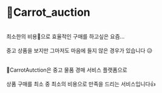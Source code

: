 # 🥕Carrot_auction

<br>최소한의 비용💸으로 효율적인 구매를 하고싶은 요즘...</br>
<br>중고 상품을 보지만 그마저도 마음에 들지 않은 경우가 있습니다 😥</br>

<br>🥕CarrotAutction은 중고 물품 경매 서비스 플랫폼으로</br>
<br>상품 구매를 최소 중 최소의 비용으로 만족을 드리는 서비스입니다👍<br>

